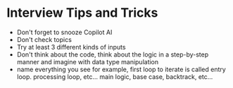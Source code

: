 # Interview Tips and Tricks

- Don't forget to snooze Copilot AI
- Don't check topics
- Try at least 3 different kinds of inputs
- Don't think about the code, think about the logic in a step-by-step manner and imagine with data type manipulation
- name everything you see for example, first loop to iterate is called entry loop. processing loop, etc... main logic, base case, backtrack, etc...
